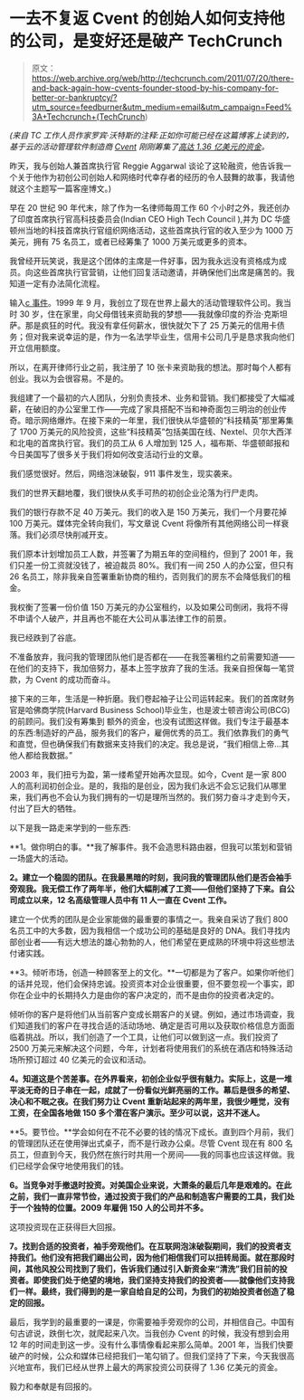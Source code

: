 # 一去不复返 Cvent 的创始人如何支持他的公司，是变好还是破产 TechCrunch

> 原文：<https://web.archive.org/web/http://techcrunch.com/2011/07/20/there-and-back-again-how-cvents-founder-stood-by-his-company-for-better-or-bankruptcy/?utm_source=feedburner&utm_medium=email&utm_campaign=Feed%3A+Techcrunch+(TechCrunch>)

*(来自 TC 工作人员作家罗宾·沃特斯的注释:正如你可能已经在这篇博客上读到的，基于云的活动管理软件制造商 [Cvent](https://web.archive.org/web/20230204221032/http://www.crunchbase.com/company/cvent) 刚刚筹集了[高达 1.36 亿美元的资金](https://web.archive.org/web/20230204221032/https://techcrunch.com/2011/07/20/exclusive-dotcom-era-survivor-cvent-raises-136-million-round/)。*

昨天，我与创始人兼首席执行官 Reggie Aggarwal 谈论了这轮融资，他告诉我一个关于他作为初创公司创始人和网络时代幸存者的经历的令人鼓舞的故事，我请他就这个主题写一篇客座博文。)

早在 20 世纪 90 年代末，除了作为一名律师每周工作 60 个小时之外，我还创办了印度首席执行官高科技委员会(Indian CEO High Tech Council ),并为 DC 华盛顿州当地的科技首席执行官组织网络活动，这些首席执行官的收入至少为 1000 万美元，拥有 75 名员工，或者已经筹集了 1000 万美元或更多的资本。

我曾经开玩笑说，我是这个团体的主席是一件好事，因为我永远没有资格成为成员。向这些首席执行官营销，让他们回复活动邀请，并确保他们出席是痛苦的。我知道一定有办法简化流程。

输入[c 事件](https://web.archive.org/web/20230204221032/http://www.cvent.com/)。1999 年 9 月，我创立了现在世界上最大的活动管理软件公司。我当时 30 岁，住在家里，向父母借钱来资助我的梦想——我就像印度的乔治·克斯坦萨。那是疯狂的时代。我没有拿任何薪水，很快就欠下了 25 万美元的信用卡债务；但对我来说幸运的是，作为一名法学毕业生，信用卡公司几乎是恳求我向他们开立信用额度。

所以，在离开律师行业之前，我注册了 10 张卡来资助我的想法。那时每个人都有创业。我以为会很容易。不是的。

我组建了一个最初的六人团队，分别负责技术、业务和营销。我们都接受了大幅减薪，在破旧的办公室里工作——完成了家具搭配不当和神奇面包三明治的创业传奇。暗示网络爆炸。在接下来的一年里，我们很快从华盛顿的“科技精英”那里筹集了 1700 万美元的风险投资，这些“科技精英”包括美国在线、Nextel、贝尔大西洋和北电的首席执行官。我们的员工从 6 人增加到 125 人，福布斯、华盛顿邮报和今日美国写了很多关于我们将如何改变活动行业的文章。

我们感觉很好。然后，网络泡沫破裂，911 事件发生，现实袭来。

我们的世界天翻地覆，我们很快从炙手可热的初创企业沦落为行尸走肉。

我们的银行存款不足 40 万美元。我们的收入是 150 万美元，我们一个月要花掉 100 万美元。媒体完全转向我们，写文章说 Cvent 将像所有其他网络公司一样衰落。我们必须尽快削减开支。

我们原本计划增加员工人数，并签署了为期五年的空间租约，但到了 2001 年，我们只差一份工资就没钱了，被迫裁员 80%。我们有一间 250 人的办公室，但只有 26 名员工，除非我亲自签署重新协商的租约，否则我们的房东不会降低我们的租金。

我权衡了签署一份价值 150 万美元的办公室租约，以及如果公司倒闭，我将不得不申请个人破产，并且再也不能在大公司从事法律工作的前景。

我已经跌到了谷底。

不准备放弃，我问我的管理团队他们是否都在——在我签署租约之前需要知道——在他们的支持下，我加倍努力，基本上签字放弃了我的生活。我亲自担保每一笔贷款，为 Cvent 的成功而奋斗。

接下来的三年，生活是一种折磨。我们卷起袖子让公司运转起来。我们的首席财务官是哈佛商学院(Harvard Business School)毕业生，也是波士顿咨询公司(BCG)的前顾问。我们没有筹集到
额外的资金，也没有试图这样做。我们专注于最基本的东西:制造好的产品，服务我们的客户，雇佣优秀的员工。我们依靠我们的勇气和直觉，但也确保我们有数据来支持我们的决定。我总是说，“我们相信上帝…其他人都给我数据。”

2003 年，我们扭亏为盈，第一缕希望开始再次显现。如今，Cvent 是一家 800 人的高利润初创企业。是的，我指的是创业，因为我们永远不会忘记我们从哪里来，我们再也不会认为我们拥有的一切是理所当然的。我们努力奋斗才走到今天，付出了巨大的牺牲。

以下是我一路走来学到的一些东西:

**1。做你明白的事。**我了解事件。我不会造思科路由器，但我可以策划和营销一场盛大的活动。

**2。建立一个稳固的团队。在我最黑暗的时刻，我问我的管理团队他们是否会袖手旁观我。我无偿工作了两年半，他们大幅削减了工资——但他们坚持了下来。自公司成立以来，12 名高级管理人员中有 11 人一直在 Cvent 工作。**

建立一个优秀的团队是企业家能做的最重要的事情之一。我亲自采访了我们 800 名员工中的大多数，因为我相信一个成功公司的基础是良好的 DNA。我们寻找内部创业者——有远大想法的雄心勃勃的人，他们希望在更成熟的环境中将这些想法付诸实践。

**3。倾听市场，创造一种顾客至上的文化。**一切都是为了客户。如果你听他们的话并兑现，他们会保持忠诚。投资资本对企业很重要，但不要忽视一个事实，即你在企业中的长期持久力是由你的客户决定的，而不是由你的投资者决定的。

倾听你的客户是将他们从当前客户变成长期客户的关键。例如，通过市场调查，我们知道我们的客户在寻找合适的活动场地、确定是否可用以及获取价格信息方面面临着挑战。所以，我们创造了一个工具，让他们可以做到这一点。我们投资了 2500 万美元来解决这个问题，今年，计划者将使用我们的系统在酒店和特殊活动场所预订超过 40 亿美元的会议和活动。

**4。知道这是个苦差事。在外界看来，初创企业似乎很有魅力。实际上，这是一堆平淡无奇的日子串在一起，成就了一份看似光鲜亮丽的工作。幕后是很多的希望、决心和不眠之夜。在我们努力让 Cvent 重新站起来的两年里，我很少睡觉，没有工资，在全国各地做 150 多个潜在客户演示。至少可以说，这并不迷人。**

**5。要节俭。**学会如何在不花不必要的钱的情况下成长。直到四个月前，我们的管理团队还在使用弹出式桌子，而不是行政办公桌。尽管 Cvent 现在有 800 名员工，但直到今天，我仍然在旅行时共用一个房间——我的同事也应该这样做。我们已经学会保守地使用我们的钱。

**6。当竞争对手撤退时投资。对美国企业来说，大萧条的最后几年是艰难的。在此之前，我们一直非常节俭，通过投资于我们的产品和制造客户需要的工具，我们处于一个独特的位置。2009 年雇佣 150 人的公司并不多。**

这项投资现在正获得巨大回报。

**7。找到合适的投资者，袖手旁观他们。在互联网泡沫破裂期间，我们的投资者支持我们。他们没有把我们踢出公司，因为他们相信我们可以扭转局面。就在那段时间，其他风投公司找到了我们，告诉我们通过引入新资金来“清洗”我们目前的投资者。即使我们处于绝望的境地，我们坚持支持我们的投资者——就像他们支持我们一样。最终，我们得到的是一家自给自足的公司，为我们的初始投资者创造了稳定的回报。**

最后，我学到的最重要的一课是，你需要袖手旁观你的公司，并相信自己。中国有句古谚说，跌倒七次，就爬起来八次。当我创办 Cvent 的时候，我没有想到会用 12 年的时间走到这一步。没有什么事情像看起来那么简单。2001 年，当我们快要破产的时候，公众和媒体已经把我们一笔勾销了。但我们坚持了下来，今天我很高兴地宣布，我们已经从世界上最大的两家投资公司获得了 1.36 亿美元的资金。

毅力和奉献是有回报的。